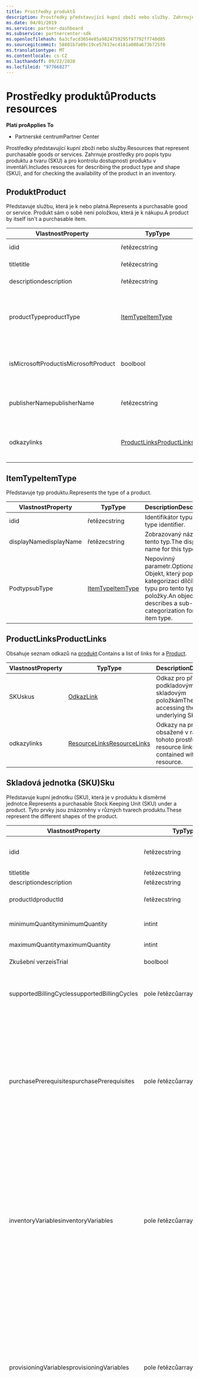 ```yaml
---
title: Prostředky produktů
description: Prostředky představující kupní zboží nebo služby. Zahrnuje prostředky pro popis typu produktu a tvaru (SKU) a pro kontrolu dostupnosti produktu v inventáři.
ms.date: 04/01/2019
ms.service: partner-dashboard
ms.subservice: partnercenter-sdk
ms.openlocfilehash: 6a3cfacd3654e85a9824759295f97792ff740d85
ms.sourcegitcommit: 58801b7a09c19ce57617ec4181a008a673b725f0
ms.translationtype: MT
ms.contentlocale: cs-CZ
ms.lasthandoff: 09/22/2020
ms.locfileid: "97766827"
---
```

# <a name="products-resources"></a><span data-ttu-id="2eccd-104">Prostředky produktů</span><span class="sxs-lookup"><span data-stu-id="2eccd-104">Products resources</span></span>

<span data-ttu-id="2eccd-105">**Platí pro**</span><span class="sxs-lookup"><span data-stu-id="2eccd-105">**Applies To**</span></span>

- <span data-ttu-id="2eccd-106">Partnerské centrum</span><span class="sxs-lookup"><span data-stu-id="2eccd-106">Partner Center</span></span>

<span data-ttu-id="2eccd-107">Prostředky představující kupní zboží nebo služby.</span><span class="sxs-lookup"><span data-stu-id="2eccd-107">Resources that represent purchasable goods or services.</span></span> <span data-ttu-id="2eccd-108">Zahrnuje prostředky pro popis typu produktu a tvaru (SKU) a pro kontrolu dostupnosti produktu v inventáři.</span><span class="sxs-lookup"><span data-stu-id="2eccd-108">Includes resources for describing the product type and shape (SKU), and for checking the availability of the product in an inventory.</span></span>

## <a name="product"></a><span data-ttu-id="2eccd-109">Produkt</span><span class="sxs-lookup"><span data-stu-id="2eccd-109">Product</span></span>

<span data-ttu-id="2eccd-110">Představuje službu, která je k nebo platná.</span><span class="sxs-lookup"><span data-stu-id="2eccd-110">Represents a purchasable good or service.</span></span> <span data-ttu-id="2eccd-111">Produkt sám o sobě není položkou, která je k nákupu.</span><span class="sxs-lookup"><span data-stu-id="2eccd-111">A product by itself isn't a purchasable item.</span></span>

| <span data-ttu-id="2eccd-112">Vlastnost</span><span class="sxs-lookup"><span data-stu-id="2eccd-112">Property</span></span>           | <span data-ttu-id="2eccd-113">Typ</span><span class="sxs-lookup"><span data-stu-id="2eccd-113">Type</span></span>                          | <span data-ttu-id="2eccd-114">Description</span><span class="sxs-lookup"><span data-stu-id="2eccd-114">Description</span></span>                                                              |
|--------------------|-------------------------------|--------------------------------------------------------------------------|
| <span data-ttu-id="2eccd-115">id</span><span class="sxs-lookup"><span data-stu-id="2eccd-115">id</span></span>                 | <span data-ttu-id="2eccd-116">řetězec</span><span class="sxs-lookup"><span data-stu-id="2eccd-116">string</span></span>                        | <span data-ttu-id="2eccd-117">ID pro tento produkt</span><span class="sxs-lookup"><span data-stu-id="2eccd-117">The ID for this product.</span></span>                                                 |
| <span data-ttu-id="2eccd-118">title</span><span class="sxs-lookup"><span data-stu-id="2eccd-118">title</span></span>              | <span data-ttu-id="2eccd-119">řetězec</span><span class="sxs-lookup"><span data-stu-id="2eccd-119">string</span></span>                        | <span data-ttu-id="2eccd-120">Název produktu</span><span class="sxs-lookup"><span data-stu-id="2eccd-120">The product title.</span></span>                                                       |
| <span data-ttu-id="2eccd-121">description</span><span class="sxs-lookup"><span data-stu-id="2eccd-121">description</span></span>        | <span data-ttu-id="2eccd-122">řetězec</span><span class="sxs-lookup"><span data-stu-id="2eccd-122">string</span></span>                        | <span data-ttu-id="2eccd-123">Popis produktu</span><span class="sxs-lookup"><span data-stu-id="2eccd-123">The product description.</span></span>                                                 |
| <span data-ttu-id="2eccd-124">productType</span><span class="sxs-lookup"><span data-stu-id="2eccd-124">productType</span></span>        | [<span data-ttu-id="2eccd-125">ItemType</span><span class="sxs-lookup"><span data-stu-id="2eccd-125">ItemType</span></span>](#itemtype)         | <span data-ttu-id="2eccd-126">Objekt, který popisuje kategorizaci typů tohoto produktu.</span><span class="sxs-lookup"><span data-stu-id="2eccd-126">An object that describes the type categorization(s) of this product.</span></span>     |
| <span data-ttu-id="2eccd-127">isMicrosoftProduct</span><span class="sxs-lookup"><span data-stu-id="2eccd-127">isMicrosoftProduct</span></span> | <span data-ttu-id="2eccd-128">bool</span><span class="sxs-lookup"><span data-stu-id="2eccd-128">bool</span></span>                          | <span data-ttu-id="2eccd-129">Označuje, zda se jedná o produkt společnosti Microsoft.</span><span class="sxs-lookup"><span data-stu-id="2eccd-129">Indicates whether this is a Microsoft product.</span></span>                          |
| <span data-ttu-id="2eccd-130">publisherName</span><span class="sxs-lookup"><span data-stu-id="2eccd-130">publisherName</span></span>      | <span data-ttu-id="2eccd-131">řetězec</span><span class="sxs-lookup"><span data-stu-id="2eccd-131">string</span></span>                        | <span data-ttu-id="2eccd-132">Název vydavatele produktu, pokud je k dispozici</span><span class="sxs-lookup"><span data-stu-id="2eccd-132">The name of the product's publisher if available.</span></span>                          |
| <span data-ttu-id="2eccd-133">odkazy</span><span class="sxs-lookup"><span data-stu-id="2eccd-133">links</span></span>              | [<span data-ttu-id="2eccd-134">ProductLinks</span><span class="sxs-lookup"><span data-stu-id="2eccd-134">ProductLinks</span></span>](#productlinks) | <span data-ttu-id="2eccd-135">Odkazy na prostředky obsažené v produktu.</span><span class="sxs-lookup"><span data-stu-id="2eccd-135">The resource links contained within the product.</span></span>                         |

## <a name="itemtype"></a><span data-ttu-id="2eccd-136">ItemType</span><span class="sxs-lookup"><span data-stu-id="2eccd-136">ItemType</span></span>

<span data-ttu-id="2eccd-137">Představuje typ produktu.</span><span class="sxs-lookup"><span data-stu-id="2eccd-137">Represents the type of a product.</span></span>

| <span data-ttu-id="2eccd-138">Vlastnost</span><span class="sxs-lookup"><span data-stu-id="2eccd-138">Property</span></span>        | <span data-ttu-id="2eccd-139">Typ</span><span class="sxs-lookup"><span data-stu-id="2eccd-139">Type</span></span>                          | <span data-ttu-id="2eccd-140">Description</span><span class="sxs-lookup"><span data-stu-id="2eccd-140">Description</span></span>                                                                          |
|-----------------|-------------------------------|--------------------------------------------------------------------------------------|
| <span data-ttu-id="2eccd-141">id</span><span class="sxs-lookup"><span data-stu-id="2eccd-141">id</span></span>              | <span data-ttu-id="2eccd-142">řetězec</span><span class="sxs-lookup"><span data-stu-id="2eccd-142">string</span></span>                        | <span data-ttu-id="2eccd-143">Identifikátor typu.</span><span class="sxs-lookup"><span data-stu-id="2eccd-143">The type identifier.</span></span>                                                                 |
| <span data-ttu-id="2eccd-144">displayName</span><span class="sxs-lookup"><span data-stu-id="2eccd-144">displayName</span></span>     | <span data-ttu-id="2eccd-145">řetězec</span><span class="sxs-lookup"><span data-stu-id="2eccd-145">string</span></span>                        | <span data-ttu-id="2eccd-146">Zobrazovaný název pro tento typ.</span><span class="sxs-lookup"><span data-stu-id="2eccd-146">The display name for this type.</span></span>                                                      |
| <span data-ttu-id="2eccd-147">Podtyp</span><span class="sxs-lookup"><span data-stu-id="2eccd-147">subType</span></span>         | [<span data-ttu-id="2eccd-148">ItemType</span><span class="sxs-lookup"><span data-stu-id="2eccd-148">ItemType</span></span>](#itemtype)         | <span data-ttu-id="2eccd-149">Nepovinný parametr.</span><span class="sxs-lookup"><span data-stu-id="2eccd-149">Optional.</span></span> <span data-ttu-id="2eccd-150">Objekt, který popisuje kategorizaci dílčího typu pro tento typ položky.</span><span class="sxs-lookup"><span data-stu-id="2eccd-150">An object that describes a sub-type categorization for this item type.</span></span>     |

## <a name="productlinks"></a><span data-ttu-id="2eccd-151">ProductLinks</span><span class="sxs-lookup"><span data-stu-id="2eccd-151">ProductLinks</span></span>

<span data-ttu-id="2eccd-152">Obsahuje seznam odkazů na [produkt](#product).</span><span class="sxs-lookup"><span data-stu-id="2eccd-152">Contains a list of links for a [Product](#product).</span></span>

| <span data-ttu-id="2eccd-153">Vlastnost</span><span class="sxs-lookup"><span data-stu-id="2eccd-153">Property</span></span>        | <span data-ttu-id="2eccd-154">Typ</span><span class="sxs-lookup"><span data-stu-id="2eccd-154">Type</span></span>                                                          | <span data-ttu-id="2eccd-155">Description</span><span class="sxs-lookup"><span data-stu-id="2eccd-155">Description</span></span>                                          |
|-----------------|---------------------------------------------------------------|------------------------------------------------------|
| <span data-ttu-id="2eccd-156">SKU</span><span class="sxs-lookup"><span data-stu-id="2eccd-156">skus</span></span>            | [<span data-ttu-id="2eccd-157">Odkaz</span><span class="sxs-lookup"><span data-stu-id="2eccd-157">Link</span></span>](utility-resources.md#link)                             | <span data-ttu-id="2eccd-158">Odkaz pro přístup k podkladovým skladovým položkám</span><span class="sxs-lookup"><span data-stu-id="2eccd-158">The link for accessing the underlying SKUs.</span></span>          |
| <span data-ttu-id="2eccd-159">odkazy</span><span class="sxs-lookup"><span data-stu-id="2eccd-159">links</span></span>           | [<span data-ttu-id="2eccd-160">ResourceLinks</span><span class="sxs-lookup"><span data-stu-id="2eccd-160">ResourceLinks</span></span>](utility-resources.md#resourcelinks)           | <span data-ttu-id="2eccd-161">Odkazy na prostředky obsažené v rámci tohoto prostředku.</span><span class="sxs-lookup"><span data-stu-id="2eccd-161">The resource links contained within this resource.</span></span>   |

## <a name="sku"></a><span data-ttu-id="2eccd-162">Skladová jednotka (SKU)</span><span class="sxs-lookup"><span data-stu-id="2eccd-162">Sku</span></span>

<span data-ttu-id="2eccd-163">Představuje kupní jednotku (SKU), která je v produktu k disměrné jednotce.</span><span class="sxs-lookup"><span data-stu-id="2eccd-163">Represents a purchasable Stock Keeping Unit (SKU) under a product.</span></span> <span data-ttu-id="2eccd-164">Tyto prvky jsou znázorněny v různých tvarech produktu.</span><span class="sxs-lookup"><span data-stu-id="2eccd-164">These represent the different shapes of the product.</span></span>

| <span data-ttu-id="2eccd-165">Vlastnost</span><span class="sxs-lookup"><span data-stu-id="2eccd-165">Property</span></span>               | <span data-ttu-id="2eccd-166">Typ</span><span class="sxs-lookup"><span data-stu-id="2eccd-166">Type</span></span>             | <span data-ttu-id="2eccd-167">Description</span><span class="sxs-lookup"><span data-stu-id="2eccd-167">Description</span></span>                                                                           |
|------------------------|------------------|---------------------------------------------------------------------------------------|
| <span data-ttu-id="2eccd-168">id</span><span class="sxs-lookup"><span data-stu-id="2eccd-168">id</span></span>                     | <span data-ttu-id="2eccd-169">řetězec</span><span class="sxs-lookup"><span data-stu-id="2eccd-169">string</span></span>           | <span data-ttu-id="2eccd-170">ID této SKU</span><span class="sxs-lookup"><span data-stu-id="2eccd-170">The ID for this SKU.</span></span> <span data-ttu-id="2eccd-171">Toto ID je jedinečné jenom v rámci kontextu jeho nadřazeného produktu.</span><span class="sxs-lookup"><span data-stu-id="2eccd-171">This ID is unique only within the context of its parent product.</span></span> |
| <span data-ttu-id="2eccd-172">title</span><span class="sxs-lookup"><span data-stu-id="2eccd-172">title</span></span>                  | <span data-ttu-id="2eccd-173">řetězec</span><span class="sxs-lookup"><span data-stu-id="2eccd-173">string</span></span>           | <span data-ttu-id="2eccd-174">Název SKU.</span><span class="sxs-lookup"><span data-stu-id="2eccd-174">The title of the SKU.</span></span>                                                                 |
| <span data-ttu-id="2eccd-175">description</span><span class="sxs-lookup"><span data-stu-id="2eccd-175">description</span></span>            | <span data-ttu-id="2eccd-176">řetězec</span><span class="sxs-lookup"><span data-stu-id="2eccd-176">string</span></span>           | <span data-ttu-id="2eccd-177">Popis SKU.</span><span class="sxs-lookup"><span data-stu-id="2eccd-177">The description of the SKU.</span></span>                                                           |
| <span data-ttu-id="2eccd-178">productId</span><span class="sxs-lookup"><span data-stu-id="2eccd-178">productId</span></span>              | <span data-ttu-id="2eccd-179">řetězec</span><span class="sxs-lookup"><span data-stu-id="2eccd-179">string</span></span>           | <span data-ttu-id="2eccd-180">ID nadřazeného [produktu](#product) , který obsahuje tuto sku</span><span class="sxs-lookup"><span data-stu-id="2eccd-180">The ID of the parent [Product](#product) that contains this SKU.</span></span>                      |
| <span data-ttu-id="2eccd-181">minimumQuantity</span><span class="sxs-lookup"><span data-stu-id="2eccd-181">minimumQuantity</span></span>        | <span data-ttu-id="2eccd-182">int</span><span class="sxs-lookup"><span data-stu-id="2eccd-182">int</span></span>              | <span data-ttu-id="2eccd-183">Minimální množství, které je povoleno pro nákup.</span><span class="sxs-lookup"><span data-stu-id="2eccd-183">The minimum quantity allowed for purchase.</span></span>                                            |
| <span data-ttu-id="2eccd-184">maximumQuantity</span><span class="sxs-lookup"><span data-stu-id="2eccd-184">maximumQuantity</span></span>        | <span data-ttu-id="2eccd-185">int</span><span class="sxs-lookup"><span data-stu-id="2eccd-185">int</span></span>              | <span data-ttu-id="2eccd-186">Maximální povolené množství k nákupu.</span><span class="sxs-lookup"><span data-stu-id="2eccd-186">The maximum quantity allowed for purchase.</span></span>                                            |
| <span data-ttu-id="2eccd-187">Zkušební verze</span><span class="sxs-lookup"><span data-stu-id="2eccd-187">isTrial</span></span>                | <span data-ttu-id="2eccd-188">bool</span><span class="sxs-lookup"><span data-stu-id="2eccd-188">bool</span></span>             | <span data-ttu-id="2eccd-189">Označuje, zda je tato SKU položkou zkušební verze.</span><span class="sxs-lookup"><span data-stu-id="2eccd-189">Indicates whether this SKU is a trial item.</span></span>                                           |
| <span data-ttu-id="2eccd-190">supportedBillingCycles</span><span class="sxs-lookup"><span data-stu-id="2eccd-190">supportedBillingCycles</span></span> | <span data-ttu-id="2eccd-191">pole řetězců</span><span class="sxs-lookup"><span data-stu-id="2eccd-191">array of strings</span></span> | <span data-ttu-id="2eccd-192">Seznam podporovaných fakturačních cyklů pro tuto skladovou jednotku.</span><span class="sxs-lookup"><span data-stu-id="2eccd-192">The list of supported billing cycles for this SKU.</span></span> <span data-ttu-id="2eccd-193">Podporované hodnoty jsou názvy členů nalezené v [BillingCycleType](#billingcycletype).</span><span class="sxs-lookup"><span data-stu-id="2eccd-193">Supported values are the member names found in [BillingCycleType](#billingcycletype).</span></span> |
| <span data-ttu-id="2eccd-194">purchasePrerequisites</span><span class="sxs-lookup"><span data-stu-id="2eccd-194">purchasePrerequisites</span></span>  | <span data-ttu-id="2eccd-195">pole řetězců</span><span class="sxs-lookup"><span data-stu-id="2eccd-195">array of strings</span></span> | <span data-ttu-id="2eccd-196">Seznam požadovaných kroků nebo akcí, které jsou nutné před nákupem této položky.</span><span class="sxs-lookup"><span data-stu-id="2eccd-196">The list of prerequisite steps or actions that are needed prior to purchasing this item.</span></span> <span data-ttu-id="2eccd-197">Podporované hodnoty jsou:</span><span class="sxs-lookup"><span data-stu-id="2eccd-197">The supported values are:</span></span><br/>  <span data-ttu-id="2eccd-198">"InventoryCheck" – Určuje, že před pokusem o zakoupení této položky je nutné vyhodnotit inventář položky.</span><span class="sxs-lookup"><span data-stu-id="2eccd-198">"InventoryCheck" - Indicates that the item's inventory should be evaluated before attempting to purchase this item.</span></span><br/> <span data-ttu-id="2eccd-199">"AzureSubscriptionRegistration" – označuje, že je potřeba předplatné Azure, a před tím, než se pokusíte koupit tuto položku, musí být zaregistrované.</span><span class="sxs-lookup"><span data-stu-id="2eccd-199">"AzureSubscriptionRegistration" - Indicates that an Azure subscription is needed and must be registered before attempting to purchase this item.</span></span>  |
| <span data-ttu-id="2eccd-200">inventoryVariables</span><span class="sxs-lookup"><span data-stu-id="2eccd-200">inventoryVariables</span></span>     | <span data-ttu-id="2eccd-201">pole řetězců</span><span class="sxs-lookup"><span data-stu-id="2eccd-201">array of strings</span></span> | <span data-ttu-id="2eccd-202">Seznam proměnných potřebných ke spuštění kontroly inventáře u této položky.</span><span class="sxs-lookup"><span data-stu-id="2eccd-202">The list of variables needed to execute an inventory check on this item.</span></span> <span data-ttu-id="2eccd-203">Podporované hodnoty jsou:</span><span class="sxs-lookup"><span data-stu-id="2eccd-203">The supported values are:</span></span><br/> <span data-ttu-id="2eccd-204">"CustomerId" – ID zákazníka, pro kterého se má koupit.</span><span class="sxs-lookup"><span data-stu-id="2eccd-204">"CustomerId" - The ID of the customer that the purchase would be for.</span></span><br/> <span data-ttu-id="2eccd-205">"AzureSubscriptionId" – ID předplatného Azure, které se použije při nákupu rezervací Azure.</span><span class="sxs-lookup"><span data-stu-id="2eccd-205">"AzureSubscriptionId" - The ID of the Azure subscription that would be used for an Azure reservation purchase.</span></span></br> <span data-ttu-id="2eccd-206">"ArmRegionName" – oblast, pro kterou chcete ověřit inventář.</span><span class="sxs-lookup"><span data-stu-id="2eccd-206">"ArmRegionName" - The region for which to verify inventory.</span></span> <span data-ttu-id="2eccd-207">Tato hodnota musí odpovídat hodnotě "ArmRegionName" z DynamicAttributes SKU.</span><span class="sxs-lookup"><span data-stu-id="2eccd-207">This value must match the "ArmRegionName" from the SKU's DynamicAttributes.</span></span> |
| <span data-ttu-id="2eccd-208">provisioningVariables</span><span class="sxs-lookup"><span data-stu-id="2eccd-208">provisioningVariables</span></span>  | <span data-ttu-id="2eccd-209">pole řetězců</span><span class="sxs-lookup"><span data-stu-id="2eccd-209">array of strings</span></span> | <span data-ttu-id="2eccd-210">Seznam proměnných, které musí být poskytnuty do kontextu zřizování [položky řádku košíku](cart-resources.md#cartlineitem) při nákupu této položky.</span><span class="sxs-lookup"><span data-stu-id="2eccd-210">The list of variables that must be provided into the provisioning context of a [cart line item](cart-resources.md#cartlineitem) when purchasing this item.</span></span> <span data-ttu-id="2eccd-211">Podporované hodnoty jsou:</span><span class="sxs-lookup"><span data-stu-id="2eccd-211">The supported values are:</span></span><br/> <span data-ttu-id="2eccd-212">Rozsah – rozsah nákupu rezervace Azure: "Single", "Shared".</span><span class="sxs-lookup"><span data-stu-id="2eccd-212">Scope - The scope for an Azure reservation purchase: "Single", "Shared".</span></span><br/> <span data-ttu-id="2eccd-213">SubscriptionId – ID předplatného Azure, které se použije pro nákup rezervace Azure.</span><span class="sxs-lookup"><span data-stu-id="2eccd-213">"SubscriptionId" - The ID of the Azure subscription that would be used for an Azure reservation purchase.</span></span><br/> <span data-ttu-id="2eccd-214">"Doba trvání" – doba trvání rezervace Azure: "1Year", "3Year".</span><span class="sxs-lookup"><span data-stu-id="2eccd-214">"Duration" - The duration of the Azure reservation: "1Year", "3Year".</span></span>  |
| <span data-ttu-id="2eccd-215">dynamicAttributes</span><span class="sxs-lookup"><span data-stu-id="2eccd-215">dynamicAttributes</span></span>      | <span data-ttu-id="2eccd-216">páry klíč/hodnota</span><span class="sxs-lookup"><span data-stu-id="2eccd-216">key/value pairs</span></span>  | <span data-ttu-id="2eccd-217">Slovník dynamických vlastností, které se vztahují na tuto položku.</span><span class="sxs-lookup"><span data-stu-id="2eccd-217">The dictionary of dynamic properties that apply to this item.</span></span> <span data-ttu-id="2eccd-218">Všimněte si, že vlastnosti v tomto slovníku jsou dynamické a mohou se měnit bez předchozího upozornění.</span><span class="sxs-lookup"><span data-stu-id="2eccd-218">Please note that the properties in this dictionary are dynamic and can change without notice.</span></span> <span data-ttu-id="2eccd-219">Neměli byste vytvářet silné závislosti na konkrétních klíčích existujících v hodnotě této vlastnosti.</span><span class="sxs-lookup"><span data-stu-id="2eccd-219">You should not create strong dependencies on particular keys existing in the value of this property.</span></span>    |
| <span data-ttu-id="2eccd-220">odkazy</span><span class="sxs-lookup"><span data-stu-id="2eccd-220">links</span></span>                  | [<span data-ttu-id="2eccd-221">ResourceLinks</span><span class="sxs-lookup"><span data-stu-id="2eccd-221">ResourceLinks</span></span>](utility-resources.md#resourcelinks) | <span data-ttu-id="2eccd-222">Odkazy na prostředky obsažené v této SKU.</span><span class="sxs-lookup"><span data-stu-id="2eccd-222">The resource links contained within the SKU.</span></span>                   |

## <a name="availability"></a><span data-ttu-id="2eccd-223">Dostupnost</span><span class="sxs-lookup"><span data-stu-id="2eccd-223">Availability</span></span>

<span data-ttu-id="2eccd-224">Představuje konfiguraci, ve které je k dispozici SKU k nákupu (například země, měna a odvětví).</span><span class="sxs-lookup"><span data-stu-id="2eccd-224">Represents a configuration in which a SKU is available for purchase (such as country, currency, and industry segment).</span></span>

| <span data-ttu-id="2eccd-225">Vlastnost</span><span class="sxs-lookup"><span data-stu-id="2eccd-225">Property</span></span>        | <span data-ttu-id="2eccd-226">Typ</span><span class="sxs-lookup"><span data-stu-id="2eccd-226">Type</span></span>                        | <span data-ttu-id="2eccd-227">Description</span><span class="sxs-lookup"><span data-stu-id="2eccd-227">Description</span></span>                                                                         |
|-----------------|-----------------------------------------------------|-------------------------------------------------------------------------------------|
| <span data-ttu-id="2eccd-228">id</span><span class="sxs-lookup"><span data-stu-id="2eccd-228">id</span></span>              | <span data-ttu-id="2eccd-229">řetězec</span><span class="sxs-lookup"><span data-stu-id="2eccd-229">string</span></span>                        | <span data-ttu-id="2eccd-230">ID pro tuto dostupnost</span><span class="sxs-lookup"><span data-stu-id="2eccd-230">The ID for this availability.</span></span> <span data-ttu-id="2eccd-231">Toto ID je jedinečné jenom v kontextu jeho nadřazeného [produktu](#product) a [SKU](#sku).</span><span class="sxs-lookup"><span data-stu-id="2eccd-231">This ID is unique only within the context of its parent [product](#product) and [SKU](#sku).</span></span> <span data-ttu-id="2eccd-232">**Poznámka:** Toto ID se může v průběhu času měnit.</span><span class="sxs-lookup"><span data-stu-id="2eccd-232">**Note** This ID can change over time.</span></span> <span data-ttu-id="2eccd-233">Tuto hodnotu byste měli spoléhat jenom v krátkém časovém intervalu po jeho načtení.</span><span class="sxs-lookup"><span data-stu-id="2eccd-233">You should only rely on this value within a short time span after retrieving it.</span></span>  |
| <span data-ttu-id="2eccd-234">productId</span><span class="sxs-lookup"><span data-stu-id="2eccd-234">productId</span></span>       | <span data-ttu-id="2eccd-235">řetězec</span><span class="sxs-lookup"><span data-stu-id="2eccd-235">string</span></span>                        | <span data-ttu-id="2eccd-236">ID [produktu](#product) , který obsahuje tuto dostupnost.</span><span class="sxs-lookup"><span data-stu-id="2eccd-236">The ID of the [product](#product) that contains this availability.</span></span>           |
| <span data-ttu-id="2eccd-237">skuId</span><span class="sxs-lookup"><span data-stu-id="2eccd-237">skuId</span></span>           | <span data-ttu-id="2eccd-238">řetězec</span><span class="sxs-lookup"><span data-stu-id="2eccd-238">string</span></span>                        | <span data-ttu-id="2eccd-239">ID [SKU](#sku) , které obsahuje tuto dostupnost.</span><span class="sxs-lookup"><span data-stu-id="2eccd-239">The ID of the [SKU](#sku) that contains this availability.</span></span>                   |
| <span data-ttu-id="2eccd-240">catalogItemId</span><span class="sxs-lookup"><span data-stu-id="2eccd-240">catalogItemId</span></span>   | <span data-ttu-id="2eccd-241">řetězec</span><span class="sxs-lookup"><span data-stu-id="2eccd-241">string</span></span>                        | <span data-ttu-id="2eccd-242">Jedinečný identifikátor této položky v katalogu</span><span class="sxs-lookup"><span data-stu-id="2eccd-242">The unique identifier for this item in the catalog.</span></span> <span data-ttu-id="2eccd-243">Toto je ID, které se musí naplnit do vlastností [OrderLineItem. hodnotami OfferId](order-resources.md#orderlineitem) nebo [CartLineItem. CatalogItemId](cart-resources.md#cartlineitem) při nákupu nadřazené [SKU](#sku).</span><span class="sxs-lookup"><span data-stu-id="2eccd-243">This is the ID that must be populated into the [OrderLineItem.OfferId](order-resources.md#orderlineitem) or [CartLineItem.CatalogItemId](cart-resources.md#cartlineitem) properties when purchasing the parent [SKU](#sku).</span></span> <span data-ttu-id="2eccd-244">**Poznámka:** Toto ID se může v průběhu času měnit.</span><span class="sxs-lookup"><span data-stu-id="2eccd-244">**Note** This ID can change over time.</span></span> <span data-ttu-id="2eccd-245">Tuto hodnotu byste měli spoléhat jenom v krátké době po jejím načtení.</span><span class="sxs-lookup"><span data-stu-id="2eccd-245">You should only rely on this value within a short time after retrieving it.</span></span> <span data-ttu-id="2eccd-246">Měl by k němu být přistupovaná a použitá v době nákupu.</span><span class="sxs-lookup"><span data-stu-id="2eccd-246">It should only be accessed and used at the time of purchase.</span></span>  |
| <span data-ttu-id="2eccd-247">defaultCurrency</span><span class="sxs-lookup"><span data-stu-id="2eccd-247">defaultCurrency</span></span> | <span data-ttu-id="2eccd-248">řetězec</span><span class="sxs-lookup"><span data-stu-id="2eccd-248">string</span></span>                        | <span data-ttu-id="2eccd-249">Výchozí měna podporovaná pro tuto dostupnost.</span><span class="sxs-lookup"><span data-stu-id="2eccd-249">The default currency supported for this availability.</span></span>                               |
| <span data-ttu-id="2eccd-250">segment</span><span class="sxs-lookup"><span data-stu-id="2eccd-250">segment</span></span>         | <span data-ttu-id="2eccd-251">řetězec</span><span class="sxs-lookup"><span data-stu-id="2eccd-251">string</span></span>                        | <span data-ttu-id="2eccd-252">Segment odvětví pro tuto dostupnost.</span><span class="sxs-lookup"><span data-stu-id="2eccd-252">The industry segment for this availability.</span></span> <span data-ttu-id="2eccd-253">Podporované hodnoty jsou: komerční, vzdělávací, státní, nezisková.</span><span class="sxs-lookup"><span data-stu-id="2eccd-253">Supported values are: Commercial, Education, Government, NonProfit.</span></span> |
| <span data-ttu-id="2eccd-254">country</span><span class="sxs-lookup"><span data-stu-id="2eccd-254">country</span></span>         | <span data-ttu-id="2eccd-255">řetězec</span><span class="sxs-lookup"><span data-stu-id="2eccd-255">string</span></span>                                              | <span data-ttu-id="2eccd-256">Země nebo oblast (ve formátu kódu země ISO), kde se tato dostupnost vztahuje.</span><span class="sxs-lookup"><span data-stu-id="2eccd-256">The country or region (in ISO country code format) where this availability applies.</span></span> |
| <span data-ttu-id="2eccd-257">k diskupnímu</span><span class="sxs-lookup"><span data-stu-id="2eccd-257">isPurchasable</span></span>   | <span data-ttu-id="2eccd-258">bool</span><span class="sxs-lookup"><span data-stu-id="2eccd-258">bool</span></span>                                                | <span data-ttu-id="2eccd-259">Označuje, zda je tato dostupnost dostupná.</span><span class="sxs-lookup"><span data-stu-id="2eccd-259">Indicates whether this availability is purchasable.</span></span> |
| <span data-ttu-id="2eccd-260">Obnovitelné</span><span class="sxs-lookup"><span data-stu-id="2eccd-260">isRenewable</span></span>     | <span data-ttu-id="2eccd-261">bool</span><span class="sxs-lookup"><span data-stu-id="2eccd-261">bool</span></span>                                                | <span data-ttu-id="2eccd-262">Označuje, zda je tato dostupnost obnovitelné.</span><span class="sxs-lookup"><span data-stu-id="2eccd-262">Indicates whether this availability is renewable.</span></span> |
| <span data-ttu-id="2eccd-263">product</span><span class="sxs-lookup"><span data-stu-id="2eccd-263">product</span></span>      | <span data-ttu-id="2eccd-264">[Product](#product) (Produkt)</span><span class="sxs-lookup"><span data-stu-id="2eccd-264">[Product](#product)</span></span>               | <span data-ttu-id="2eccd-265">Produkt, ke kterému je tato dostupnost odpovídat.</span><span class="sxs-lookup"><span data-stu-id="2eccd-265">The product this availability corresponds to.</span></span> |
| <span data-ttu-id="2eccd-266">skladové</span><span class="sxs-lookup"><span data-stu-id="2eccd-266">sku</span></span>          | [<span data-ttu-id="2eccd-267">Skladové</span><span class="sxs-lookup"><span data-stu-id="2eccd-267">Sku</span></span>](#sku)            | <span data-ttu-id="2eccd-268">SKU, které tato dostupnost odpovídá.</span><span class="sxs-lookup"><span data-stu-id="2eccd-268">The SKU this availability corresponds to.</span></span> |
| <span data-ttu-id="2eccd-269">uvedenými</span><span class="sxs-lookup"><span data-stu-id="2eccd-269">terms</span></span>           | <span data-ttu-id="2eccd-270">pole [pojem](#term) prostředků</span><span class="sxs-lookup"><span data-stu-id="2eccd-270">array of [Term](#term) resources</span></span>  | <span data-ttu-id="2eccd-271">Kolekce podmínek, které se vztahují k této dostupnosti.</span><span class="sxs-lookup"><span data-stu-id="2eccd-271">The collection of terms that are applicable to this availability.</span></span> |
| <span data-ttu-id="2eccd-272">odkazy</span><span class="sxs-lookup"><span data-stu-id="2eccd-272">links</span></span>           | [<span data-ttu-id="2eccd-273">ResourceLinks</span><span class="sxs-lookup"><span data-stu-id="2eccd-273">ResourceLinks</span></span>](utility-resources.md#resourcelinks) | <span data-ttu-id="2eccd-274">Odkazy na prostředky obsažené v dostupnosti.</span><span class="sxs-lookup"><span data-stu-id="2eccd-274">The resource links contained within the availability.</span></span> |

## <a name="term"></a><span data-ttu-id="2eccd-275">Pojem</span><span class="sxs-lookup"><span data-stu-id="2eccd-275">Term</span></span>

<span data-ttu-id="2eccd-276">Představuje období, pro které lze zakoupit dostupnost.</span><span class="sxs-lookup"><span data-stu-id="2eccd-276">Represents a term for which the availability can be purchased.</span></span>

| <span data-ttu-id="2eccd-277">Vlastnost</span><span class="sxs-lookup"><span data-stu-id="2eccd-277">Property</span></span>              | <span data-ttu-id="2eccd-278">Typ</span><span class="sxs-lookup"><span data-stu-id="2eccd-278">Type</span></span>                                        | <span data-ttu-id="2eccd-279">Description</span><span class="sxs-lookup"><span data-stu-id="2eccd-279">Description</span></span>                                                                         |
|-----------------------|-----------------------------------------------------------------------------------|-------------------------------------------------------------------------------------|
| <span data-ttu-id="2eccd-280">doba trvání</span><span class="sxs-lookup"><span data-stu-id="2eccd-280">duration</span></span>              | <span data-ttu-id="2eccd-281">řetězec</span><span class="sxs-lookup"><span data-stu-id="2eccd-281">string</span></span>                                      | <span data-ttu-id="2eccd-282">ISO 8601 reprezentace doby trvání období.</span><span class="sxs-lookup"><span data-stu-id="2eccd-282">An ISO 8601 representation of the term's duration.</span></span> <span data-ttu-id="2eccd-283">Aktuální podporované hodnoty jsou P1M (1 měsíc), P1Y (1 rok) a P3Y (3 roky).</span><span class="sxs-lookup"><span data-stu-id="2eccd-283">The current supported values are P1M (1 month), P1Y (1 year) and P3Y (3 years).</span></span> |
| <span data-ttu-id="2eccd-284">description</span><span class="sxs-lookup"><span data-stu-id="2eccd-284">description</span></span>           | <span data-ttu-id="2eccd-285">řetězec</span><span class="sxs-lookup"><span data-stu-id="2eccd-285">string</span></span>                                      | <span data-ttu-id="2eccd-286">Popis termínu.</span><span class="sxs-lookup"><span data-stu-id="2eccd-286">The description of the term.</span></span>           |

## <a name="inventorycheckrequest"></a><span data-ttu-id="2eccd-287">InventoryCheckRequest</span><span class="sxs-lookup"><span data-stu-id="2eccd-287">InventoryCheckRequest</span></span>

<span data-ttu-id="2eccd-288">Představuje požadavek na kontrolu inventáře s určitými položkami katalogu.</span><span class="sxs-lookup"><span data-stu-id="2eccd-288">Represents a request to check inventory against certain catalog items.</span></span>

| <span data-ttu-id="2eccd-289">Vlastnost</span><span class="sxs-lookup"><span data-stu-id="2eccd-289">Property</span></span>         | <span data-ttu-id="2eccd-290">Typ</span><span class="sxs-lookup"><span data-stu-id="2eccd-290">Type</span></span>                                                | <span data-ttu-id="2eccd-291">Description</span><span class="sxs-lookup"><span data-stu-id="2eccd-291">Description</span></span>                                                                                 |
|------------------|-----------------------------------------------------|---------------------------------------------------------------------------------------------|
| <span data-ttu-id="2eccd-292">targetItems</span><span class="sxs-lookup"><span data-stu-id="2eccd-292">targetItems</span></span>      | <span data-ttu-id="2eccd-293">pole [InventoryItem](#inventoryitem)</span><span class="sxs-lookup"><span data-stu-id="2eccd-293">array of [InventoryItem](#inventoryitem)</span></span>            | <span data-ttu-id="2eccd-294">Seznam položek katalogu, které budou zjišťovány při kontrole inventáře.</span><span class="sxs-lookup"><span data-stu-id="2eccd-294">The list of catalog items that the inventory check will evaluate.</span></span>                           |
| <span data-ttu-id="2eccd-295">inventoryContext</span><span class="sxs-lookup"><span data-stu-id="2eccd-295">inventoryContext</span></span> | <span data-ttu-id="2eccd-296">páry klíč/hodnota</span><span class="sxs-lookup"><span data-stu-id="2eccd-296">key/value pairs</span></span>                                     | <span data-ttu-id="2eccd-297">Slovník hodnot kontextu, které jsou nutné k provedení kontroly inventáře.</span><span class="sxs-lookup"><span data-stu-id="2eccd-297">The dictionary of context values that are needed to carry out the inventory check(s).</span></span> <span data-ttu-id="2eccd-298">Každá [SKU](#sku) produktů bude definovat, které hodnoty (pokud existují) jsou nutné k provedení této operace.</span><span class="sxs-lookup"><span data-stu-id="2eccd-298">Each [SKU](#sku) of the products will define which values (if any) are needed to carry out this operation.</span></span>  |
| <span data-ttu-id="2eccd-299">odkazy</span><span class="sxs-lookup"><span data-stu-id="2eccd-299">links</span></span>            | [<span data-ttu-id="2eccd-300">ResourceLinks</span><span class="sxs-lookup"><span data-stu-id="2eccd-300">ResourceLinks</span></span>](utility-resources.md#resourcelinks) | <span data-ttu-id="2eccd-301">Odkazy na prostředky obsažené v žádosti o kontrolu inventáře.</span><span class="sxs-lookup"><span data-stu-id="2eccd-301">The resource links contained within the inventory check request.</span></span>                            |

## <a name="inventoryitem"></a><span data-ttu-id="2eccd-302">InventoryItem</span><span class="sxs-lookup"><span data-stu-id="2eccd-302">InventoryItem</span></span>

<span data-ttu-id="2eccd-303">Představuje jednu položku v operaci kontroly inventáře.</span><span class="sxs-lookup"><span data-stu-id="2eccd-303">Represents a single item in an inventory check operation.</span></span> <span data-ttu-id="2eccd-304">Tento prostředek se používá k určení cílových položek ve vstupním požadavku a používá se také k reprezentaci výstupních výsledků operace kontroly inventáře.</span><span class="sxs-lookup"><span data-stu-id="2eccd-304">This resource is used for specifying the target items in an input request and is also used to represent the output results of the inventory check operation.</span></span>

| <span data-ttu-id="2eccd-305">Vlastnost</span><span class="sxs-lookup"><span data-stu-id="2eccd-305">Property</span></span>         | <span data-ttu-id="2eccd-306">Typ</span><span class="sxs-lookup"><span data-stu-id="2eccd-306">Type</span></span>                                                              | <span data-ttu-id="2eccd-307">Description</span><span class="sxs-lookup"><span data-stu-id="2eccd-307">Description</span></span>                                                                      |
|------------------|-------------------------------------------------------------------|----------------------------------------------------------------------------------|
| <span data-ttu-id="2eccd-308">productId</span><span class="sxs-lookup"><span data-stu-id="2eccd-308">productId</span></span>        | <span data-ttu-id="2eccd-309">řetězec</span><span class="sxs-lookup"><span data-stu-id="2eccd-309">string</span></span>                                                            | <span data-ttu-id="2eccd-310">Požadovanou ID [produktu](#product)</span><span class="sxs-lookup"><span data-stu-id="2eccd-310">(Required) The ID of the [product](#product).</span></span>                            |
| <span data-ttu-id="2eccd-311">skuId</span><span class="sxs-lookup"><span data-stu-id="2eccd-311">skuId</span></span>            | <span data-ttu-id="2eccd-312">řetězec</span><span class="sxs-lookup"><span data-stu-id="2eccd-312">string</span></span>                                                            | <span data-ttu-id="2eccd-313">ID [SKU](#sku).</span><span class="sxs-lookup"><span data-stu-id="2eccd-313">The ID of the [SKU](#sku).</span></span> <span data-ttu-id="2eccd-314">Při použití tohoto prostředku jako vstupu pro požadavek na inventář je tato hodnota volitelná.</span><span class="sxs-lookup"><span data-stu-id="2eccd-314">When using this resource as input to an inventory request, this value is optional.</span></span> <span data-ttu-id="2eccd-315">Pokud tato hodnota není zadaná, budou se všechny SKU v rámci produktu považovat za cílové položky operace kontroly inventáře.</span><span class="sxs-lookup"><span data-stu-id="2eccd-315">If this value isn't provided, then all SKUs under the product will be considered as target items of the inventory check operation.</span></span>      |
| <span data-ttu-id="2eccd-316">Omezení</span><span class="sxs-lookup"><span data-stu-id="2eccd-316">isRestricted</span></span>     | <span data-ttu-id="2eccd-317">bool</span><span class="sxs-lookup"><span data-stu-id="2eccd-317">bool</span></span>                                                              | <span data-ttu-id="2eccd-318">Určuje, zda byla tato položka nalezena s omezeným inventářem.</span><span class="sxs-lookup"><span data-stu-id="2eccd-318">Indicates whether this item was found to have a restricted inventory.</span></span>            |
| <span data-ttu-id="2eccd-319">podléhající</span><span class="sxs-lookup"><span data-stu-id="2eccd-319">restrictions</span></span>     | <span data-ttu-id="2eccd-320">pole [InventoryRestriction](#inventoryrestriction)</span><span class="sxs-lookup"><span data-stu-id="2eccd-320">array of [InventoryRestriction](#inventoryrestriction)</span></span>            | <span data-ttu-id="2eccd-321">Podrobnosti o všech omezeních, která jsou pro tuto položku k dispozici.</span><span class="sxs-lookup"><span data-stu-id="2eccd-321">The details of any restrictions that are found for this item.</span></span> <span data-ttu-id="2eccd-322">Tato vlastnost bude naplněna pouze v případě **omezení** = "true".</span><span class="sxs-lookup"><span data-stu-id="2eccd-322">This property will only be populated if **isRestricted** = "true".</span></span> |

## <a name="inventoryrestriction"></a><span data-ttu-id="2eccd-323">InventoryRestriction</span><span class="sxs-lookup"><span data-stu-id="2eccd-323">InventoryRestriction</span></span>

<span data-ttu-id="2eccd-324">Představuje podrobnosti omezení inventáře.</span><span class="sxs-lookup"><span data-stu-id="2eccd-324">Represents the details of an inventory restriction.</span></span> <span data-ttu-id="2eccd-325">To platí jenom pro výsledky výstupu kontroly inventáře, ne pro vstupní požadavky.</span><span class="sxs-lookup"><span data-stu-id="2eccd-325">This is only applicable for inventory check output results, not for input requests.</span></span>

| <span data-ttu-id="2eccd-326">Vlastnost</span><span class="sxs-lookup"><span data-stu-id="2eccd-326">Property</span></span>         | <span data-ttu-id="2eccd-327">Typ</span><span class="sxs-lookup"><span data-stu-id="2eccd-327">Type</span></span>                  | <span data-ttu-id="2eccd-328">Description</span><span class="sxs-lookup"><span data-stu-id="2eccd-328">Description</span></span>                                                                                 |
|------------------|-----------------------|---------------------------------------------------------------------------------------------|
| <span data-ttu-id="2eccd-329">reasonCode</span><span class="sxs-lookup"><span data-stu-id="2eccd-329">reasonCode</span></span>       | <span data-ttu-id="2eccd-330">řetězec</span><span class="sxs-lookup"><span data-stu-id="2eccd-330">string</span></span>                | <span data-ttu-id="2eccd-331">Kód, který identifikuje důvod omezení.</span><span class="sxs-lookup"><span data-stu-id="2eccd-331">The code that identifies the reason for the restriction.</span></span>                                    |
| <span data-ttu-id="2eccd-332">description</span><span class="sxs-lookup"><span data-stu-id="2eccd-332">description</span></span>      | <span data-ttu-id="2eccd-333">řetězec</span><span class="sxs-lookup"><span data-stu-id="2eccd-333">string</span></span>                | <span data-ttu-id="2eccd-334">Popis omezení inventáře.</span><span class="sxs-lookup"><span data-stu-id="2eccd-334">The description of the inventory restriction.</span></span>                                               |
| <span data-ttu-id="2eccd-335">properties</span><span class="sxs-lookup"><span data-stu-id="2eccd-335">properties</span></span>       | <span data-ttu-id="2eccd-336">páry klíč/hodnota</span><span class="sxs-lookup"><span data-stu-id="2eccd-336">key/value pairs</span></span>       | <span data-ttu-id="2eccd-337">Slovník vlastností, které mohou poskytnout další podrobnosti o omezení.</span><span class="sxs-lookup"><span data-stu-id="2eccd-337">The dictionary of properties that may provide further details on the restriction.</span></span>           |

## <a name="billingcycletype"></a><span data-ttu-id="2eccd-338">BillingCycleType</span><span class="sxs-lookup"><span data-stu-id="2eccd-338">BillingCycleType</span></span>

<span data-ttu-id="2eccd-339">[Enum/dotnet/API/System. Enum) s hodnotami, které označují typ fakturačního cyklu.</span><span class="sxs-lookup"><span data-stu-id="2eccd-339">An [Enum/dotnet/api/system.enum) with values that indicate a type of billing cycle.</span></span>

| <span data-ttu-id="2eccd-340">Hodnota</span><span class="sxs-lookup"><span data-stu-id="2eccd-340">Value</span></span>              | <span data-ttu-id="2eccd-341">Pozice</span><span class="sxs-lookup"><span data-stu-id="2eccd-341">Position</span></span>     | <span data-ttu-id="2eccd-342">Description</span><span class="sxs-lookup"><span data-stu-id="2eccd-342">Description</span></span>                                                                                |
|--------------------|--------------|--------------------------------------------------------------------------------------------|
| <span data-ttu-id="2eccd-343">Neznámý</span><span class="sxs-lookup"><span data-stu-id="2eccd-343">Unknown</span></span>            | <span data-ttu-id="2eccd-344">0</span><span class="sxs-lookup"><span data-stu-id="2eccd-344">0</span></span>            | <span data-ttu-id="2eccd-345">Inicializátor výčtu.</span><span class="sxs-lookup"><span data-stu-id="2eccd-345">Enum initializer.</span></span>                                                                          |
| <span data-ttu-id="2eccd-346">Měsíčně</span><span class="sxs-lookup"><span data-stu-id="2eccd-346">Monthly</span></span>            | <span data-ttu-id="2eccd-347">1</span><span class="sxs-lookup"><span data-stu-id="2eccd-347">1</span></span>            | <span data-ttu-id="2eccd-348">Indikuje, že se partner bude účtovat měsíčně.</span><span class="sxs-lookup"><span data-stu-id="2eccd-348">Indicates that the partner will be charged monthly.</span></span>                                        |
| <span data-ttu-id="2eccd-349">ročně</span><span class="sxs-lookup"><span data-stu-id="2eccd-349">Annual</span></span>             | <span data-ttu-id="2eccd-350">2</span><span class="sxs-lookup"><span data-stu-id="2eccd-350">2</span></span>            | <span data-ttu-id="2eccd-351">Indikuje, že se partner bude účtovat ročně.</span><span class="sxs-lookup"><span data-stu-id="2eccd-351">Indicates that the partner will be charged annually.</span></span>                                       |
| <span data-ttu-id="2eccd-352">Žádné</span><span class="sxs-lookup"><span data-stu-id="2eccd-352">None</span></span>               | <span data-ttu-id="2eccd-353">3</span><span class="sxs-lookup"><span data-stu-id="2eccd-353">3</span></span>            | <span data-ttu-id="2eccd-354">Indikuje, že se partner nebude účtovat.</span><span class="sxs-lookup"><span data-stu-id="2eccd-354">Indicates that the partner will not be charged.</span></span> <span data-ttu-id="2eccd-355">Tato hodnota se dá použít pro položky zkušební verze.</span><span class="sxs-lookup"><span data-stu-id="2eccd-355">This value may be used for trial items.</span></span>    |
| <span data-ttu-id="2eccd-356">Jednorázová</span><span class="sxs-lookup"><span data-stu-id="2eccd-356">OneTime</span></span>            | <span data-ttu-id="2eccd-357">4</span><span class="sxs-lookup"><span data-stu-id="2eccd-357">4</span></span>            | <span data-ttu-id="2eccd-358">Indikuje, že se partner účtuje jednou za jeden čas.</span><span class="sxs-lookup"><span data-stu-id="2eccd-358">Indicates that the partner will be charged one time.</span></span>                                       |
